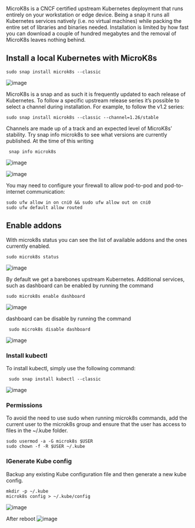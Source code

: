 MicroK8s is a CNCF certified upstream Kubernetes deployment that runs entirely on your workstation or edge device. Being a snap it runs all Kubernetes services natively (i.e. no virtual machines) while packing the entire set of libraries and binaries needed. Installation is limited by how fast you can download a couple of hundred megabytes and the removal of MicroK8s leaves nothing behind.

## Install a local Kubernetes with MicroK8s

```
sudo snap install microk8s --classic
```

![image](https://github.com/sezayirdagtekin/microk8s/assets/6317282/b83ee7f2-f04e-400d-adc9-c5ded0d2cc14)

MicroK8s is a snap and as such it is frequently updated to each release of Kubernetes. To follow a specific upstream release series it’s possible to select a channel during installation. For example, to follow the v1.2 series:


```
sudo snap install microk8s --classic --channel=1.26/stable
```

Channels are made up of a track and an expected level of MicroK8s’ stability. Try snap info microk8s to see what versions are currently published. At the time of this writing

```
 snap info microk8s
```

![image](https://github.com/sezayirdagtekin/microk8s/assets/6317282/8ba37add-5d0f-4433-b8ef-a67967252e81)


![image](https://github.com/sezayirdagtekin/microk8s/assets/6317282/63cf27c5-936b-4c88-9fd4-d375362478bb)

You may need to configure your firewall to allow pod-to-pod and pod-to-internet communication:

```
sudo ufw allow in on cni0 && sudo ufw allow out on cni0
sudo ufw default allow routed
```

## Enable addons
With microk8s status you can see the list of available addons and the ones currently enabled.

```
sudo microk8s status
```
![image](https://github.com/sezayirdagtekin/microk8s/assets/6317282/88c5a404-bbc8-47aa-8a92-04fae1e86831)

By default we get a barebones upstream Kubernetes. Additional services, such as
dashboard  can be enabled by running the command

```
sudo microk8s enable dashboard
```
![image](https://github.com/sezayirdagtekin/microk8s/assets/6317282/bfd0b90c-ff17-43c7-90d1-70938d0afaeb)


dashboard  can be disable by running the command

```
 sudo microk8s disable dashboard
```
![image](https://github.com/sezayirdagtekin/microk8s/assets/6317282/1c1fd9fb-bc01-424c-9caf-38af5f1318fc)

### Install kubectl

To install kubectl, simply use the following command:
```
 sudo snap install kubectl --classic
```
![image](https://github.com/sezayirdagtekin/microk8s/assets/6317282/3d18efb9-9882-4660-bfd8-45d7cb3925d1)


### Permissions
To avoid the need to use sudo when running microk8s commands, add the current user to the microk8s group and ensure that the user has access to files in the ~/.kube folder.

```
sudo usermod -a -G microk8s $USER
sudo chown -f -R $USER ~/.kube
```


### IGenerate Kube config
Backup any existing Kube configuration file and then generate a new kube config.

```
mkdir -p ~/.kube
microk8s config > ~/.kube/config
```

![image](https://github.com/sezayirdagtekin/microk8s/assets/6317282/7b02003d-06e2-4479-b359-69ff87ceaad9)

After reboot
![image](https://github.com/sezayirdagtekin/microk8s/assets/6317282/928ae9c0-3ab2-4719-8fa6-7c416179254a)




